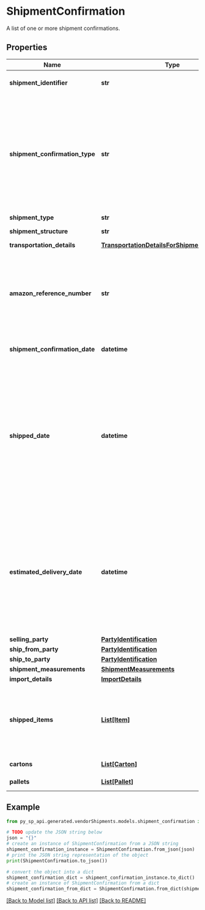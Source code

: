# ShipmentConfirmation

A list of one or more shipment confirmations.

## Properties

Name | Type | Description | Notes
------------ | ------------- | ------------- | -------------
**shipment_identifier** | **str** | Unique shipment ID (not used over the last 365 days). | 
**shipment_confirmation_type** | **str** | Indicates if this shipment confirmation is the initial confirmation, or intended to replace an already posted shipment confirmation. If replacing an existing shipment confirmation, be sure to provide the identical shipmentIdentifier and sellingParty information as in the previous confirmation. | 
**shipment_type** | **str** | The type of shipment. | [optional] 
**shipment_structure** | **str** | Shipment hierarchical structure. | [optional] 
**transportation_details** | [**TransportationDetailsForShipmentConfirmation**](TransportationDetailsForShipmentConfirmation.md) |  | [optional] 
**amazon_reference_number** | **str** | The Amazon Reference Number is a unique identifier generated by Amazon for all Collect/WePay shipments when you submit  a routing request. This field is mandatory for Collect/WePay shipments. | [optional] 
**shipment_confirmation_date** | **datetime** | Date on which the shipment confirmation was submitted. | 
**shipped_date** | **datetime** | The date and time of the departure of the shipment from the vendor&#39;s location. Vendors are requested to send ASNs within 30 minutes of departure from their warehouse/distribution center or at least 6 hours prior to the appointment time at the buyer destination warehouse, whichever is sooner. Shipped date mentioned in the shipment confirmation should not be in the future. | [optional] 
**estimated_delivery_date** | **datetime** | The date and time on which the shipment is estimated to reach buyer&#39;s warehouse. It needs to be an estimate based on the average transit time between ship from location and the destination. The exact appointment time will be provided by the buyer and is potentially not known when creating the shipment confirmation. | [optional] 
**selling_party** | [**PartyIdentification**](PartyIdentification.md) |  | 
**ship_from_party** | [**PartyIdentification**](PartyIdentification.md) |  | 
**ship_to_party** | [**PartyIdentification**](PartyIdentification.md) |  | 
**shipment_measurements** | [**ShipmentMeasurements**](ShipmentMeasurements.md) |  | [optional] 
**import_details** | [**ImportDetails**](ImportDetails.md) |  | [optional] 
**shipped_items** | [**List[Item]**](Item.md) | A list of the items in this shipment and their associated details. If any of the item detail fields are common at a carton or a pallet level, provide them at the corresponding carton or pallet level. | 
**cartons** | [**List[Carton]**](Carton.md) | A list of the cartons in this shipment. | [optional] 
**pallets** | [**List[Pallet]**](Pallet.md) | A list of the pallets in this shipment. | [optional] 

## Example

```python
from py_sp_api.generated.vendorShipments.models.shipment_confirmation import ShipmentConfirmation

# TODO update the JSON string below
json = "{}"
# create an instance of ShipmentConfirmation from a JSON string
shipment_confirmation_instance = ShipmentConfirmation.from_json(json)
# print the JSON string representation of the object
print(ShipmentConfirmation.to_json())

# convert the object into a dict
shipment_confirmation_dict = shipment_confirmation_instance.to_dict()
# create an instance of ShipmentConfirmation from a dict
shipment_confirmation_from_dict = ShipmentConfirmation.from_dict(shipment_confirmation_dict)
```
[[Back to Model list]](../README.md#documentation-for-models) [[Back to API list]](../README.md#documentation-for-api-endpoints) [[Back to README]](../README.md)


